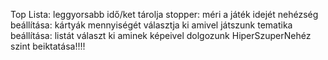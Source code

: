 Top Lista: leggyorsabb idő/ket tárolja
stopper: méri a játék idejét
nehézség beállítása: kártyák mennyiségét választja ki amivel játszunk
tematika beállítása: listát választ ki aminek képeivel dolgozunk
HiperSzuperNehéz szint beiktatása!!!!
